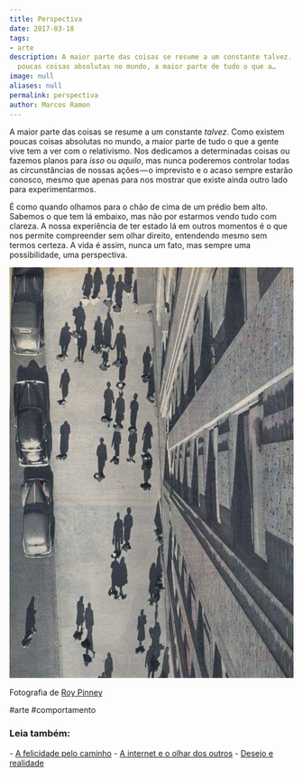 ```yaml
---
title: Perspectiva
date: 2017-03-18
tags:
- arte
description: A maior parte das coisas se resume a um constante talvez. Como existem
  poucas coisas absolutas no mundo, a maior parte de tudo o que a…
image: null
aliases: null
permalink: perspectiva
author: Marcos Ramon
---
```

A maior parte das coisas se resume a um constante _talvez_. Como existem poucas coisas absolutas no mundo, a maior parte de tudo o que a gente vive tem a ver com o relativismo. Nos dedicamos a determinadas coisas ou fazemos planos para _isso_ ou _aquilo_, mas nunca poderemos controlar todas as circunstâncias de nossas ações — o imprevisto e o acaso sempre estarão conosco, mesmo que apenas para nos mostrar que existe ainda outro lado para experimentarmos.

É como quando olhamos para o chão de cima de um prédio bem alto. Sabemos o que tem lá embaixo, mas não por estarmos vendo tudo com clareza. A nossa experiência de ter estado lá em outros momentos é o que nos permite compreender sem olhar direito, entendendo mesmo sem termos certeza. A vida é assim, nunca um fato, mas sempre uma possibilidade, uma perspectiva.

<img src="/assets/img/perspectiva-medium.jpeg">

Fotografia de [Roy Pinney](https://en.wikipedia.org/wiki/Roy_Pinney)


#arte #comportamento

<h3>Leia também:</h3>
- <a href="/a-felicidade-pelo-caminho">A felicidade pelo caminho</a>
- <a href="/a-internet-e-o-olhar-dos-outros">A internet e o olhar dos outros</a>
- <a href="/desejo-e-realidade">Desejo e realidade</a>
